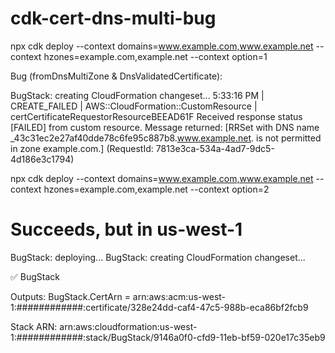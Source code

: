 # cdk-cert-dns-multi-bug


npx cdk deploy --context domains=www.example.com,www.example.net --context hzones=example.com,example.net --context option=1

Bug (fromDnsMultiZone & DnsValidatedCertificate):

BugStack: creating CloudFormation changeset...
5:33:16 PM | CREATE_FAILED        | AWS::CloudFormation::CustomResource | certCertificateRequestorResourceBEEAD61F
Received response status [FAILED] from custom resource. Message returned: [RRSet with DNS name _43c31ec2e27af40dde78c6fe95c887b8.www.example.net. is not permitted in zone example.com.] (RequestId: 7813e3ca-534a-4ad7-9dc5-4d186e3c1794)


npx cdk deploy --context domains=www.example.com,www.example.net --context hzones=example.com,example.net --context option=2

# Succeeds, but in us-west-1

BugStack: deploying...
BugStack: creating CloudFormation changeset...

 ✅  BugStack

Outputs:
BugStack.CertArn = arn:aws:acm:us-west-1:############:certificate/328e24dd-caf4-47c5-988b-eca86bf2fcb9

Stack ARN:
arn:aws:cloudformation:us-west-1:############:stack/BugStack/9146a0f0-cfd9-11eb-bf59-020e17c35eb9
